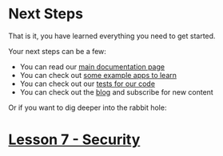 # Next Steps

That is it, you have learned everything you need to get started.

Your next steps can be a few:
- You can read our [main documentation page](../README.md)
- You can check out [some example apps to learn](https://github.com/PLangHQ/apps)
- You can check out our [tests for our code](https://github.com/PLangHQ/plang/tree/main/Tests)
- You can check out the [blog](https://ingig.substack.com/) and subscribe for new content

Or if you want to dig deeper into the rabbit hole:

# [Lesson 7 - Security](./Lesson%207.md)
